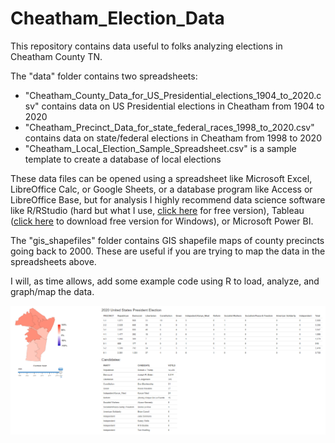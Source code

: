 # Cheatham_Election_Data

This repository contains data useful to folks analyzing elections in Cheatham County TN.

The "data" folder contains two spreadsheets:

* "Cheatham_County_Data_for_US_Presidential_elections_1904_to_2020.csv" contains data on US Presidential elections in Cheatham from 1904 to 2020
* "Cheatham_Precinct_Data_for_state_federal_races_1998_to_2020.csv" contains data on state/federal elections in Cheatham from 1998 to 2020
* "Cheatham_Local_Election_Sample_Spreadsheet.csv" is a sample template to create a database of local elections

These data files can be opened using a spreadsheet like Microsoft Excel, LibreOffice Calc, or Google Sheets, or a database program like Access or LibreOffice Base, but for analysis I 
highly recommend data science software like R/RStudio (hard but what I use, [click here](https://www.rstudio.com/products/rstudio/) for free version), Tableau ([click 
here](https://public.tableau.com/en-us/s/) to download free version for Windows), or Microsoft Power BI.

The "gis_shapefiles" folder contains GIS shapefile maps of county precincts going back to 2000.  These are useful if you are trying to map the data in the spreadsheets above.

I will, as time allows, add some example code using R to load, analyze, and graph/map the data.

![Example 1:  2020 Presidential Election](images/Cheatham_Example1.png)

